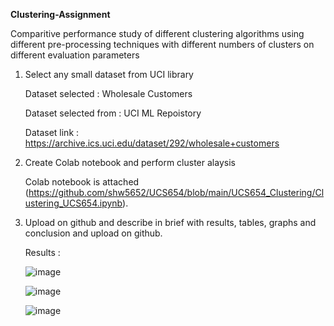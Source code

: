 **Clustering-Assignment**

Comparitive performance study of different clustering algorithms using different pre-processing techniques with different numbers of clusters on different evaluation parameters
  
  1) Select any small dataset from UCI library
     
     Dataset selected : Wholesale Customers
     
     Dataset selected from : UCI ML Repoistory
     
     Dataset link : https://archive.ics.uci.edu/dataset/292/wholesale+customers
     
  
  2) Create Colab notebook and perform cluster alaysis

     Colab notebook is attached (https://github.com/shw5652/UCS654/blob/main/UCS654_Clustering/Clustering_UCS654.ipynb).
  
  3) Upload on github and describe in brief with results, tables, graphs and conclusion and upload on github.

     Results :
     
     ![image](https://github.com/shw5652/UCS654/assets/103035818/a8b8d415-18d7-4b37-8c42-f8a7253c6329)

     ![image](https://github.com/shw5652/UCS654/assets/103035818/f4d11f96-579d-406c-8a4c-937d42642891)

     ![image](https://github.com/shw5652/UCS654/assets/103035818/52eb9e7c-4770-44fb-8add-baa2a1dcbf68)



